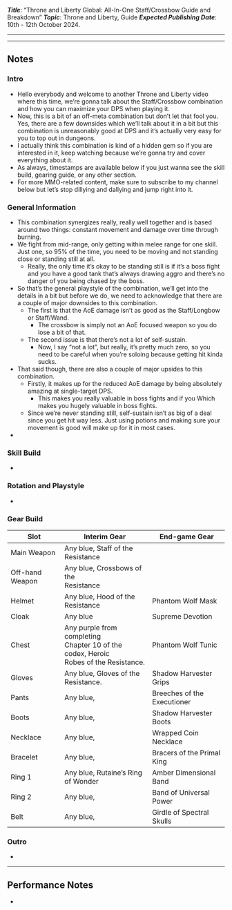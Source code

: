 ***Title***: “Throne and Liberty Global: All-In-One Staff/Crossbow Guide and Breakdown”
***Topic***: Throne and Liberty, Guide
***Expected Publishing Date***: 10th - 12th October 2024.

----



-----
## Notes

### Intro
- Hello everybody and welcome to another Throne and Liberty video where this time, we’re gonna talk about the Staff/Crossbow combination and how you can maximize your DPS when playing it.
- Now, this is a bit of an off-meta combination but don’t let that fool you. Yes, there are a few downsides which we’ll talk about it in a bit but this combination is unreasonably good at DPS and it’s actually very easy for you to top out in dungeons.
- I actually think this combination is kind of a hidden gem so if you are interested in it, keep watching because we’re gonna try and cover everything about it.
- As always, timestamps are available below if you just wanna see the skill build, gearing guide, or any other section.
- For more MMO-related content, make sure to subscribe to my channel below but let’s stop dillying and dallying and jump right into it.

### General Information
- This combination synergizes really, really well together and is based around two things: constant movement and damage over time through burning.
- We fight from mid-range, only getting within melee range for one skill. Just one, so 95% of the time, you need to be moving and not standing close or standing still at all.
	- Really, the only time it’s okay to be standing still is if it’s a boss fight and you have a good tank that’s always drawing aggro and there’s no danger of you being chased by the boss.
- So that’s the general playstyle of the combination, we’ll get into the details in a bit but before we do, we need to acknowledge that there are a couple of major downsides to this combination.
	- The first is that the AoE damage isn’t as good as the Staff/Longbow or Staff/Wand.
		- The crossbow is simply not an AoE focused weapon so you do lose a bit of that.
	- The second issue is that there’s not a lot of self-sustain.
		- Now, I say “not a lot”, but really, it’s pretty much zero, so you need to be careful when you’re soloing because getting hit kinda sucks. 
- That said though, there are also a couple of major upsides to this combination.
	- Firstly, it makes up for the reduced AoE damage by being absolutely amazing at single-target DPS.
		- This makes you really valuable in boss fights and if you Which makes you hugely valuable in boss fights.
	- Since we’re never standing still, self-sustain isn’t as big of a deal since you get hit way less. Just using potions and making sure your movement is good will make up for it in most cases.
- 

### Skill Build
- 

### Rotation and Playstyle
- 

### Gear Build

| Slot            | Interim Gear                                                                               | End-game Gear               |
| --------------- | ------------------------------------------------------------------------------------------ | --------------------------- |
| Main Weapon     | Any blue, Staff of the Resistance                                                          |                             |
| Off-hand Weapon | Any blue, Crossbows of the <br>Resistance                                                  |                             |
| Helmet          | Any blue, Hood of the Resistance                                                           | Phantom Wolf Mask           |
| Cloak           | Any blue                                                                                   | Supreme Devotion            |
| Chest           | Any purple from completing <br>Chapter 10 of the codex, Heroic<br>Robes of the Resistance. | Phantom Wolf Tunic          |
| Gloves          | Any blue, Gloves of the Resistance.                                                        | Shadow Harvester Grips      |
| Pants           | Any blue,                                                                                  | Breeches of the Executioner |
| Boots           | Any blue,                                                                                  | Shadow Harvester Boots      |
| Necklace        | Any blue,                                                                                  | Wrapped Coin Necklace       |
| Bracelet        | Any blue,                                                                                  | Bracers of the Primal King  |
| Ring 1          | Any blue, Rutaine’s Ring of Wonder                                                         | Amber Dimensional Band      |
| Ring 2          | Any blue,                                                                                  | Band of Universal Power     |
| Belt            | Any blue,                                                                                  | Girdle of Spectral Skulls   |

### Outro
- 


---
## Performance Notes
- 